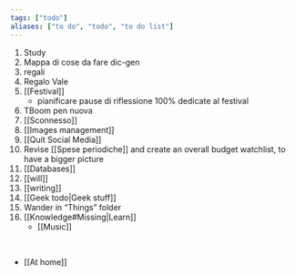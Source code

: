 ```yaml
---
tags: ["todo"]
aliases: ["to do", "todo", "to do list"]
---
```

1. Study
1. Mappa di cose da fare dic-gen
1. regali
3. Regalo Vale
4. [[Festival]]
	- pianificare pause di riflessione 100% dedicate al festival
5. TBoom pen nuova
6. [[Sconnesso]]
7. [[Images management]]
8. [[Quit Social Media]]
9. Revise [[Spese periodiche]] and create an overall budget watchlist, to have a bigger picture
11. [[Databases]]
12. [[will]]
13. [[writing]]
14. [[Geek todo|Geek stuff]]
15. Wander in “Things” folder
16. [[Knowledge#Missing|Learn]]
    - [[Music]]

<br>

- [[At home]]